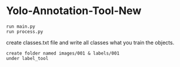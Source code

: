 # Yolo-Annotation-Tool-New
```
run main.py
run process.py
```
create classes.txt file and write all classes what you train the objects.
```
create folder named images/001 & labels/001 
under label_tool

```

